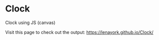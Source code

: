 # Clock
Clock using JS (canvas)

Visit this page to check out the output:
https://lenayork.github.io/Clock/
